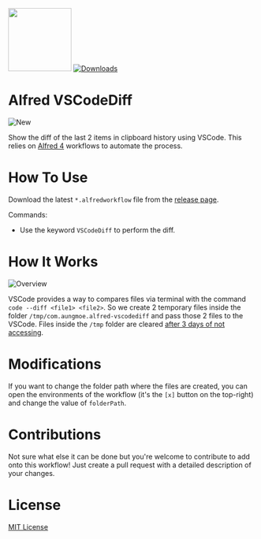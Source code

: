 <img width=128 src='https://user-images.githubusercontent.com/12219300/166205750-cd113163-843b-450f-8bab-cb05c466a0c3.png'>

<a href="https://github.com/logicxd/alfred-vscodediff/releases/latest/">
  <img alt="Downloads" src="https://img.shields.io/github/downloads/logicxd/alfred-vscodediff/total?color=green&label=Downloads"><br/>
</a>

# Alfred VSCodeDiff

![New](https://user-images.githubusercontent.com/12219300/166203149-ac18d56b-2262-4bda-93d9-f3647a616d54.gif)

Show the diff of the last 2 items in clipboard history using VSCode. This relies on [Alfred 4](https://www.alfredapp.com/) workflows to automate the process.

# How To Use

Download the latest `*.alfredworkflow` file from the [release page](https://github.com/logicxd/alfred-vscodediff/releases).

Commands: 
* Use the keyword `VSCodeDiff` to perform the diff.

# How It Works

![Overview](https://user-images.githubusercontent.com/12219300/166205888-6dac92fa-45b1-423e-a002-e07e024dd871.png)

VSCode provides a way to compares files via terminal with the command `code --diff <file1> <file2>`. So we create 2 temporary files inside the folder `/tmp/com.aungmoe.alfred-vscodediff` and pass those 2 files to the VSCode. Files inside the `/tmp` folder are cleared [after 3 days of not accessing](https://superuser.com/questions/187071/in-macos-how-often-is-tmp-deleted). 

# Modifications

If you want to change the folder path where the files are created, you can open the environments of the workflow (it's the `[x]` button on the top-right) and change the value of `folderPath`.

# Contributions

Not sure what else it can be done but you're welcome to contribute to add onto this workflow! Just create a pull request with a detailed description of your changes. 

# License

[MIT License](https://github.com/logicxd/alfred-vscodediff/blob/main/LICENSE)
